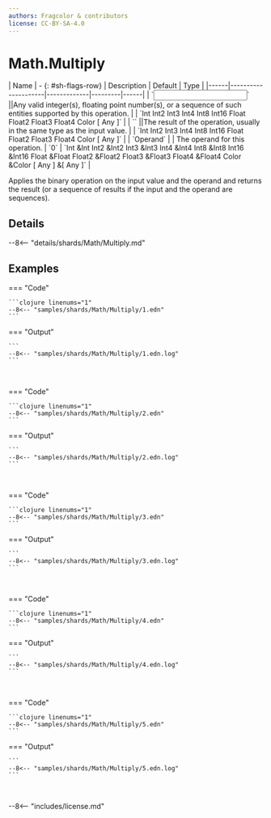 ```yaml
---
authors: Fragcolor & contributors
license: CC-BY-SA-4.0
---
```



# Math.Multiply

<div class="sh-parameters" markdown="1">
| Name | - {: #sh-flags-row} | Description | Default | Type |
|------|---------------------|-------------|---------|------|
| `<input>` ||Any valid integer(s), floating point number(s), or a sequence of such entities supported by this operation. | | `Int Int2 Int3 Int4 Int8 Int16 Float Float2 Float3 Float4 Color [ Any ]` |
| `<output>` ||The result of the operation, usually in the same type as the input value. | | `Int Int2 Int3 Int4 Int8 Int16 Float Float2 Float3 Float4 Color [ Any ]` |
| `Operand` |  | The operand for this operation. | `0` | `Int &Int Int2 &Int2 Int3 &Int3 Int4 &Int4 Int8 &Int8 Int16 &Int16 Float &Float Float2 &Float2 Float3 &Float3 Float4 &Float4 Color &Color [ Any ] &[ Any ]` |

</div>

Applies the binary operation on the input value and the operand and returns the result (or a sequence of results if the input and the operand are sequences).

## Details

--8<-- "details/shards/Math/Multiply.md"


## Examples

=== "Code"

    ```clojure linenums="1"
    --8<-- "samples/shards/Math/Multiply/1.edn"
    ```

=== "Output"

    ```
    --8<-- "samples/shards/Math/Multiply/1.edn.log"
    ```
&nbsp;

=== "Code"

    ```clojure linenums="1"
    --8<-- "samples/shards/Math/Multiply/2.edn"
    ```

=== "Output"

    ```
    --8<-- "samples/shards/Math/Multiply/2.edn.log"
    ```
&nbsp;

=== "Code"

    ```clojure linenums="1"
    --8<-- "samples/shards/Math/Multiply/3.edn"
    ```

=== "Output"

    ```
    --8<-- "samples/shards/Math/Multiply/3.edn.log"
    ```
&nbsp;

=== "Code"

    ```clojure linenums="1"
    --8<-- "samples/shards/Math/Multiply/4.edn"
    ```

=== "Output"

    ```
    --8<-- "samples/shards/Math/Multiply/4.edn.log"
    ```
&nbsp;

=== "Code"

    ```clojure linenums="1"
    --8<-- "samples/shards/Math/Multiply/5.edn"
    ```

=== "Output"

    ```
    --8<-- "samples/shards/Math/Multiply/5.edn.log"
    ```
&nbsp;

--8<-- "includes/license.md"
